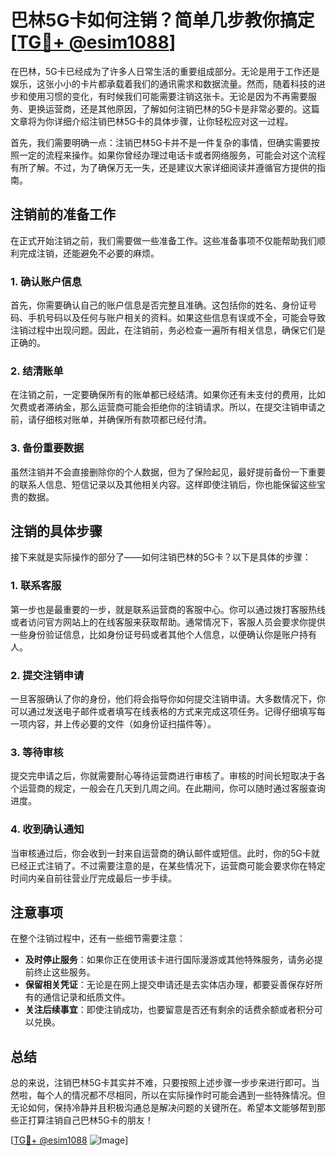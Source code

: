 # 巴林5G卡如何注销？简单几步教你搞定[[TG💪+ @esim1088](https://t.me/s/esim1088)]

在巴林，5G卡已经成为了许多人日常生活的重要组成部分。无论是用于工作还是娱乐，这张小小的卡片都承载着我们的通讯需求和数据流量。然而，随着科技的进步和使用习惯的变化，有时候我们可能需要注销这张卡。无论是因为不再需要服务、更换运营商，还是其他原因，了解如何注销巴林的5G卡是非常必要的。这篇文章将为你详细介绍注销巴林5G卡的具体步骤，让你轻松应对这一过程。

首先，我们需要明确一点：注销巴林5G卡并不是一件复杂的事情，但确实需要按照一定的流程来操作。如果你曾经办理过电话卡或者网络服务，可能会对这个流程有所了解。不过，为了确保万无一失，还是建议大家详细阅读并遵循官方提供的指南。

## 注销前的准备工作

在正式开始注销之前，我们需要做一些准备工作。这些准备事项不仅能帮助我们顺利完成注销，还能避免不必要的麻烦。

### 1. 确认账户信息

首先，你需要确认自己的账户信息是否完整且准确。这包括你的姓名、身份证号码、手机号码以及任何与账户相关的资料。如果这些信息有误或不全，可能会导致注销过程中出现问题。因此，在注销前，务必检查一遍所有相关信息，确保它们是正确的。

### 2. 结清账单

在注销之前，一定要确保所有的账单都已经结清。如果你还有未支付的费用，比如欠费或者滞纳金，那么运营商可能会拒绝你的注销请求。所以，在提交注销申请之前，请仔细核对账单，并确保所有款项都已经付清。

### 3. 备份重要数据

虽然注销并不会直接删除你的个人数据，但为了保险起见，最好提前备份一下重要的联系人信息、短信记录以及其他相关内容。这样即使注销后，你也能保留这些宝贵的数据。

## 注销的具体步骤

接下来就是实际操作的部分了——如何注销巴林的5G卡？以下是具体的步骤：

### 1. 联系客服

第一步也是最重要的一步，就是联系运营商的客服中心。你可以通过拨打客服热线或者访问官方网站上的在线客服来获取帮助。通常情况下，客服人员会要求你提供一些身份验证信息，比如身份证号码或者其他个人信息，以便确认你是账户持有人。

### 2. 提交注销申请

一旦客服确认了你的身份，他们将会指导你如何提交注销申请。大多数情况下，你可以通过发送电子邮件或者填写在线表格的方式来完成这项任务。记得仔细填写每一项内容，并上传必要的文件（如身份证扫描件等）。

### 3. 等待审核

提交完申请之后，你就需要耐心等待运营商进行审核了。审核的时间长短取决于各个运营商的规定，一般会在几天到几周之间。在此期间，你可以随时通过客服查询进度。

### 4. 收到确认通知

当审核通过后，你会收到一封来自运营商的确认邮件或短信。此时，你的5G卡就已经正式注销了。不过需要注意的是，在某些情况下，运营商可能会要求你在特定时间内亲自前往营业厅完成最后一步手续。

## 注意事项

在整个注销过程中，还有一些细节需要注意：

- **及时停止服务**：如果你正在使用该卡进行国际漫游或其他特殊服务，请务必提前终止这些服务。
- **保留相关凭证**：无论是在网上提交申请还是去实体店办理，都要妥善保存好所有的通信记录和纸质文件。
- **关注后续事宜**：即使注销成功，也要留意是否还有剩余的话费余额或者积分可以兑换。

## 总结

总的来说，注销巴林5G卡其实并不难，只要按照上述步骤一步步来进行即可。当然啦，每个人的情况都不尽相同，所以在实际操作时可能会遇到一些特殊情况。但无论如何，保持冷静并且积极沟通总是解决问题的关键所在。希望本文能够帮到那些正打算注销自己巴林5G卡的朋友！

[[TG💪+ @esim1088](https://t.me/s/esim1088) ![Image](https://i.postimg.cc/4NQfJmqS/Snipaste-2025-05-13-00-14-12.png)]